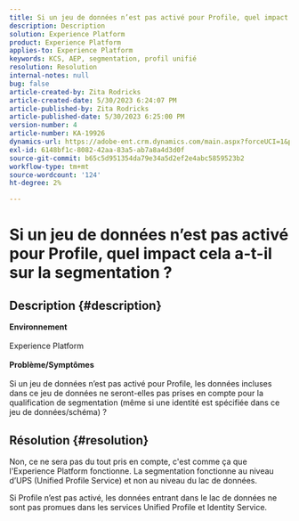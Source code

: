```yaml
---
title: Si un jeu de données n’est pas activé pour Profile, quel impact cela a-t-il sur la segmentation ?
description: Description
solution: Experience Platform
product: Experience Platform
applies-to: Experience Platform
keywords: KCS, AEP, segmentation, profil unifié
resolution: Resolution
internal-notes: null
bug: false
article-created-by: Zita Rodricks
article-created-date: 5/30/2023 6:24:07 PM
article-published-by: Zita Rodricks
article-published-date: 5/30/2023 6:25:00 PM
version-number: 4
article-number: KA-19926
dynamics-url: https://adobe-ent.crm.dynamics.com/main.aspx?forceUCI=1&pagetype=entityrecord&etn=knowledgearticle&id=ae024c24-17ff-ed11-8f6e-6045bd006b25
exl-id: 6148bf1c-8082-42aa-83a5-ab7a8a4d3d0f
source-git-commit: b65c5d951354da79e34a5d2ef2e4abc5859523b2
workflow-type: tm+mt
source-wordcount: '124'
ht-degree: 2%

---
```


# Si un jeu de données n’est pas activé pour Profile, quel impact cela a-t-il sur la segmentation ?

## Description {#description}

<b>Environnement</b><br><br>Experience Platform<br><br><b>Problème/Symptômes</b><br><br>Si un jeu de données n’est pas activé pour Profile, les données incluses dans ce jeu de données ne seront-elles pas prises en compte pour la qualification de segmentation (même si une identité est spécifiée dans ce jeu de données/schéma) ?<br>

## Résolution {#resolution}


Non, ce ne sera pas du tout pris en compte, c&#39;est comme ça que l&#39;Experience Platform fonctionne. La segmentation fonctionne au niveau d’UPS (Unified Profile Service) et non au niveau du lac de données.

Si Profile n’est pas activé, les données entrant dans le lac de données ne sont pas promues dans les services Unified Profile et Identity Service.

